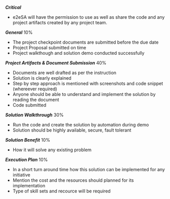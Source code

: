 
***Critical***
- e2eSA will have the permission to use as well as share the code and any project artifacts created by any project team. 


***General*** 10%

- The project checkpoint documents are submitted before the due date
- Project Proposal submitted on time
- Project walkthough and solution demo conducted successfully 

***Project Artifacts & Document Submission*** 40%

- Documents are well drafted as per the instruction
- Solution is clearly explained
- Step by step approach is mentioned with screenshots and code snippet (whereever required)
- Anyone should be able to understand and implement the solution by reading the document
- Code submitted

***Solution Walkthrough*** 30%

- Run the code and create the solution by automation during demo
- Solution should be highly available, secure, fault tolerant 

***Solution Benefit*** 10%

- How it will solve any existing problem 

***Execution Plan*** 10%

- In a short turn around time how this solution can be implemented for any initiative
- Mention the cost and the resources should planned for its implementation
- Type of skill sets and recource will be required
